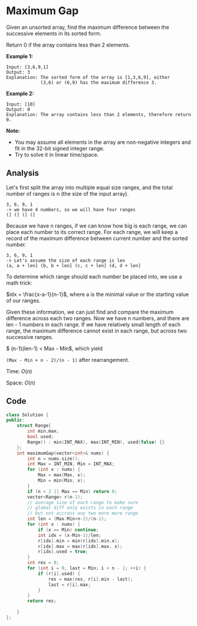 # Maximum Gap

Given an unsorted array, find the maximum difference between the successive elements in its sorted form.

Return 0 if the array contains less than 2 elements.

**Example 1:**

```
Input: [3,6,9,1]
Output: 3
Explanation: The sorted form of the array is [1,3,6,9], either
             (3,6) or (6,9) has the maximum difference 3.
```

**Example 2:**

```
Input: [10]
Output: 0
Explanation: The array contains less than 2 elements, therefore return 0.
```

**Note:**

- You may assume all elements in the array are non-negative integers and fit in the 32-bit signed integer range.
- Try to solve it in linear time/space.

## Analysis

Let's first split the array into multiple equal size ranges, and the total number of ranges is n (the size of the input array). 

```
3, 6, 9, 1
-> we have 4 numbers, so we will have four ranges
(] (] (] (] 
```

Because we have n ranges, if we can know how big is each range, we can place each number to its correct range. For each range, we will keep a record of the maximum difference between current number and the sorted number.

```
3, 6, 9, 1
-> Let's assume the size of each range is len
(a, a + len] (b, b + len] (c, c + len] (d, d + len]
```

To determine which range should each number be placed into, we use a math trick:

$idx = \frac{x-a-1}{n-1}$, where a is the minimal value or the starting value of our ranges.

Given these information, we can just find and compare the maximum difference across each two ranges. Now we have n numbers, and there are len - 1 numbers in each range. If we have relatively small length of each range, the maximum difference cannot exist in each range, but across two successive ranges.

$ (n-1)(len-1) < Max - Min$, which yield 

`(Max - Min + n - 2)/(n - 1)` after rearrangement.

Time: $O(n)$

Space: $O(n)$

## Code

```c++
class Solution {
public:
    struct Range{
        int min,max;
        bool used;
        Range() : min(INT_MAX), max(INT_MIN), used(false) {}
    };
    int maximumGap(vector<int>& nums) {
        int n = nums.size();
        int Max = INT_MIN, Min = INT_MAX;
        for (int x : nums) {
            Max = max(Max, x);
            Min = min(Min, x);
        }
        if (n < 2 || Max == Min) return 0;
        vector<Range> r(n-1);
        // average size of each range to make sure 
        // global diff only exists in each range 
        // but not accross any two more more range
        int len = (Max-Min+n-2)/(n-1); 
        for (int x : nums) {
            if (x == Min) continue;
            int idx = (x-Min-1)/len;
            r[idx].min = min(r[idx].min,x);
            r[idx].max = max(r[idx].max, x);
            r[idx].used = true;
        }
        int res = 0;
        for (int i = 0, last = Min; i < n - 1; ++i) {
            if (r[i].used) {
                res = max(res, r[i].min - last);
                last = r[i].max;                
            }
        }
        return res;
            
    }
};
```


